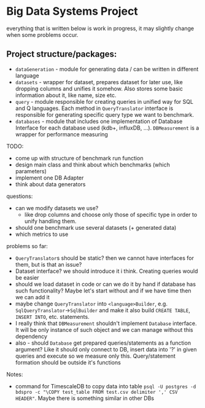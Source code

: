 # Big Data Systems Project

everything that is written below is work in progress, it may slightly change when some problems occur.
## Project structure/packages:
- `dataGeneration` - module for generating data / can be written in different language
- `datasets` - wrapper for dataset, prepares dataset for later use, like dropping columns and unifies it somehow. Also stores some basic information about it, like name, size etc.
- `query` - module responsible for creating queries in unified way for SQL and Q languages. Each method in `QueryTranslator` interface is responsible for generating specific query type we want to benchmark.
- `databases` - module that includes one implementation of Database Interface for each database used (kdb+, influxDB, ...). `DBMeasurement` is a wrapper for performance measuring



TODO:
- come up with structure of benchmark run function
- design main class and think about which benchmarks (which parameters)
- implement one DB Adapter
- think about data generators



questions:
- can we modify datasets we use?
  - like drop columns and choose only those of specific type in order to unify handling them.
- should one benchmark use several datasets (+ generated data)
- which metrics to use



problems so far:
- `QueryTranslator`s should be static? then we cannot have interfaces for them, but is that an issue?
- Dataset interface? we should introduce it i think. Creating queries would be easier
- should we load dataset in code or can we do it by hand if database has such functionality? Maybe let's start without and if we have time then we can  add it
- maybe change `QueryTranslator` into `<language>Builder`, e.g. `SqlQueryTranslator`->`SqlBuilder` and make it also build `CREATE TABLE`, `INSERT INTO`, etc. statements. 
- I really think that `DBMeasurement` shouldn't implement `Database` interface. It will be only instance of such object and we can manage without this dependency
- also - should `Database` get prepared queries/statements as a function argument? Like it should only connect to DB, insert data into '?' in given queries and execute so we measure only this. Query/statement formation should be outside it's functions

Notes:
- command for TimescaleDB to copy data into table `psql -U postgres -d bdspro -c "\COPY test_table FROM test.csv delimiter ',' CSV HEADER"`. Maybe there is something similar in other DBs